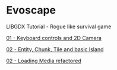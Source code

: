 # Evoscape
LIBGDX Tutorial - Rogue like survival game

[01 - Keyboard controls and 2D Camera](https://github.com/tyler6699/evoscape/tree/tutorial_001)

[02 - Entity, Chunk, Tile and basic Island](https://github.com/tyler6699/evoscape/tree/tutorial_002)

[02 - Loading Media refactored](https://github.com/tyler6699/evoscape/tree/tutorial_003)

